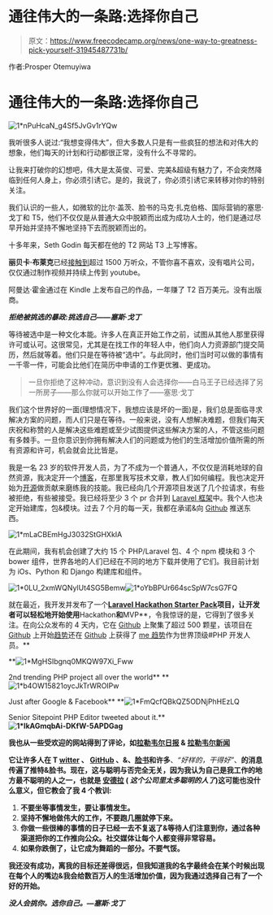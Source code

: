 # 通往伟大的一条路:选择你自己

> 原文：<https://www.freecodecamp.org/news/one-way-to-greatness-pick-yourself-31945487731b/>

作者:Prosper Otemuyiwa

# 通往伟大的一条路:选择你自己

![1*nPuHcaN_g4Sf5JvGv1rYQw](img/a2ddd1fd7c0f50d834c50360a4161490.png)

我听很多人说过:“我想变得伟大”，但大多数人只是有一些疯狂的想法和对伟大的想象，他们每天的计划和行动都很正常，没有什么不寻常的。

让我来打破你的幻想吧，伟大是太英俊、可爱、完美&超级有魅力了，不会突然降临到任何人身上，你必须引诱它。是的，我说了，你必须引诱它来转移对你的特别关注。

我们认识的一些人，如微软的比尔·盖茨、脸书的马克·扎克伯格、国际营销的塞思·戈丁和 T5，他们不仅仅是从普通大众中脱颖而出成为成功人士的，他们是通过尽早开始并坚持不懈地坚持下去而脱颖而出的。

十多年来，Seth Godin 每天都在他的 T2 网站 T3 上写博客。

**丽贝卡·布莱克**已经[接触到](https://www.google.com/search?q=rebecca+black&ie=utf-8&oe=utf-8&rls=org.mozilla:en-US:official&client=firefox-a&gfe_rd=cr&ei=bqLOVoT0KZLW8AfusJzIAg&gws_rd=ssl#q=rebecca+black&hl=en&client=firefox-a&hs=AQf&rls=org.mozilla:en-US:official&prmd=ivnsuo&source=univ&tbs=vid:1&tbo=u&sa=X&ei=ShOGTe3GCM6-0QGT3sDNCA&ved=0CDsQqwQ&fp=d42518d7ce5b7763)超过 1500 万听众，不管你喜不喜欢，没有唱片公司，仅仅通过制作视频并持续上传到 youtube。

阿曼达·霍金通过在 Kindle 上发布自己的作品，一年赚了 T2 百万美元。没有出版商。

***拒绝被挑选的暴政:挑选自己——塞斯·戈丁***

等待被选中是一种文化本能。许多人在真正开始工作之前，试图从其他人那里获得许可或认可。这很常见，尤其是在找工作的年轻人中，他们向人力资源部门提交简历，然后就等着。他们只是在等待被“选中”。与此同时，他们当时可以做的事情有一千零一件，可能会比他们在简历中申请的工作更优雅、更成功。

> 一旦你拒绝了这种冲动，意识到没有人会选择你——白马王子已经选择了另一所房子——那么你就可以开始工作了——塞思·戈丁

我们这个世界好的一面(理想情况下，我想应该是坏的一面)是，我们总是面临寻求解决方案的问题，而人们只是在等待。一般来说，没有人想解决难题，但我们每天庆祝和称赞的人是解决这些难题或至少试图提供这些解决方案的人，不管这些问题有多棘手。一旦你意识到你拥有解决人们的问题或为他们的生活增加价值所需的所有资源和许可，机会就会比比皆是。

我是一名 23 岁的软件开发人员，为了不成为一个普通人，不仅仅是消耗地球的自然资源，我决定开一个[博客](http://goodheads.io/)，在那里我写技术文章，教人们如何编程。我也决定开始为[开源](https://github.com/unicodeveloper)做贡献来磨练我的技能。我已经向几个开源项目发送了几个拉请求，有些被拒绝，有些被接受。我已经将至少 3 个 pr 合并到 [Laravel 框架](http://laravel.com/)中。我个人也决定开始建库，包&模块。过去 7 个月的每一天，我都在承诺&向 [Github](https://github.com/unicodeveloper) 推送东西。

![1*mLaCBEmHgJ3032StGHXkIA](img/0cc3eb25dbb22c6cfa02d5a9a3700fb7.png)

在此期间，我有机会创建了大约 15 个 PHP/Laravel 包、4 个 npm 模块和 3 个 bower 组件，世界各地的人们已经在不同的地方下载并使用了它们。我目前计划为 iOs、Python 和 Django 构建库和组件。

![1*0LU_2xmWQNylUt4SG5Bemw](img/84f9af348df5624b73dae4d2a42e4b6b.png)![1*oYbBPUr664scSpW7csG7FQ](img/f20939c538757b5d1fe451026c457cb6.png)

就在最近，我开发并发布了一个[**Laravel Hackathon Starter Pack**](https://github.com/unicodeveloper/laravel-hackathon-starter)**项目，让开发者可以轻松地开始使用**Hackathon**和**MVP**，令我惊讶的是，它得到了很多关注。在向公众发布的 4 天内，它在 [Github](https://github.com/unicodeveloper/laravel-hackathon-starter) 上聚集了超过 500 颗星，该项目在 [Github](https://github.com/unicodeveloper/laravel-hackathon-starter) 上开始[趋势](https://github.com/trending/php)还在 [Github](https://github.com/unicodeveloper/laravel-hackathon-starter) 上获得了 [me 趋势](https://github.com/trending/developers/php)作为世界顶级#PHP 开发人员。**

**![1*MgHSIbgnq0MKQW97Xi_Fww](img/ae42d02345d8c75164f59b7f0a51b375.png)

2nd trending PHP project all over the world** **![1*b4OW15821oycJkTrWROIPw](img/644c1080692eda5a2a267c77f8d4a54d.png)

Just after Google & Facebook** **![1*FmQcfQBkQZ5ODNjPhHEzLQ](img/fec6f5c1b0b432f758c3fbd9983f55a3.png)

Senior Sitepoint PHP Editor tweeted about it.** **![1*lkAGmqbAi-DKfW-5APDGag](img/7bd1e3d4251c7bf41ee7aac46e8a3dc0.png)**

**我也从一些受欢迎的网站得到了评论，如[拉勒韦尔日报](http://laraveldaily.com/hackathon-starter-boilerplate-package-for-quick-start/) & [拉勒韦尔新闻](http://laravel-news.com/)**

**它让许多人在 T [witter](https://twitter.com/unicodeveloper) 、 [GitHub](https://github.com/unicodeveloper) 、&、[脸书](https://www.facebook.com/otemuyiwa.prosper)和许多**、*“好样的，干得好”*、**的消息传遍了推特&脸书。现在，这与聪明与否完全无关，因为我认为自己是我工作的地方最不聪明的人之一，也就是 [**安德拉**](http://andela.com/) ( *这个公司里太多聪明的人了*)这可能也没什么意义，但它教会了我 4 个教训:**

1.  **不要坐等事情发生，要让事情发生。**
2.  **坚持不懈地做伟大的工作，不要跑几圈就停下来。**
3.  **你做一些很棒的事情的日子已经一去不复返了&等待人们注意到你，通过各种渠道把你的工作推向公众。社交媒体让每个人都变得非常容易。**
4.  **如果你跌倒了，让它成为舞蹈的一部分。不要气馁。**

**我还没有成功，离我的目标还差得很远，但我知道我的名字最终会在某个时候出现在每个人的嘴边&我会给数百万人的生活增加价值，因为我通过选择自己有了一个好的开始。**

*****没人会挑你。选你自己。—塞斯·戈丁*****